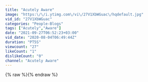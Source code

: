 ```yaml
---
title: "Acutely Aware"
image: "https:\/\/i.ytimg.com\/vi\/27V1XbWGuac\/hqdefault.jpg"
vid_id: "27V1XbWGuac"
categories: "People-Blogs"
tags: ["Acutely","Aware"]
date: "2021-09-27T06:52:23+03:00"
vid_date: "2020-08-04T06:49:44Z"
duration: "PT5S"
viewcount: "27"
likeCount: "1"
dislikeCount: "0"
channel: "Acutely Aware"
---
```

{% raw %}{% endraw %}
